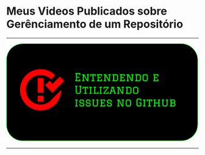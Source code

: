 # Meus Videos Publicados sobre Gerênciamento de um Repositório

---

[![](images/video_images/issues_github.png)](https://www.youtube.com/watch?v=jhYu9thcJNI)

---